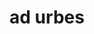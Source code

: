 ---
title: ad urbes
meaning: to the cities
ch: 9
di: (accusative plural)
pos: prepphrase
preposition: ad
noun: urbes
---